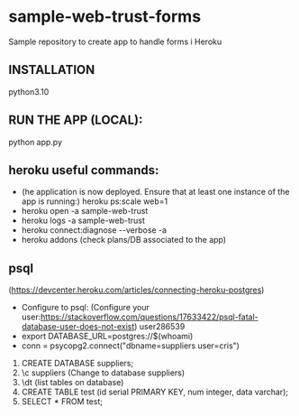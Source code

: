 # sample-web-trust-forms
Sample repository to create app to handle forms i Heroku






## INSTALLATION
python3.10


## RUN THE APP (LOCAL):

python app.py



## heroku useful commands:

* (he application is now deployed. Ensure that at least one instance of the app is running:) heroku ps:scale web=1
* heroku open -a sample-web-trust
* heroku logs -a sample-web-trust
* heroku connect:diagnose --verbose -a 
* heroku addons (check plans/DB associated to the app)


## psql

(https://devcenter.heroku.com/articles/connecting-heroku-postgres)
* Configure to psql:    (Configure your user:https://stackoverflow.com/questions/17633422/psql-fatal-database-user-does-not-exist) user286539
* export DATABASE_URL=postgres://$(whoami)
* conn = psycopg2.connect("dbname=suppliers user=cris")


1. CREATE DATABASE suppliers;
2. \c suppliers       (Change to database suppliers)
3. \dt   (list tables on database)
4. CREATE TABLE test (id serial PRIMARY KEY, num integer, data varchar);
5. SELECT * FROM test;


